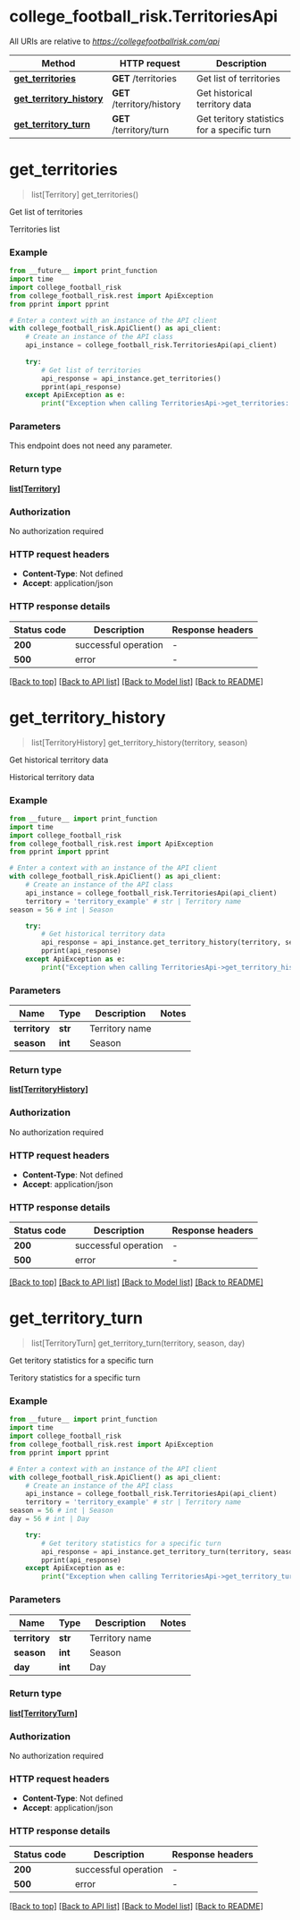 # college_football_risk.TerritoriesApi

All URIs are relative to *https://collegefootballrisk.com/api*

Method | HTTP request | Description
------------- | ------------- | -------------
[**get_territories**](TerritoriesApi.md#get_territories) | **GET** /territories | Get list of territories
[**get_territory_history**](TerritoriesApi.md#get_territory_history) | **GET** /territory/history | Get historical territory data
[**get_territory_turn**](TerritoriesApi.md#get_territory_turn) | **GET** /territory/turn | Get teritory statistics for a specific turn


# **get_territories**
> list[Territory] get_territories()

Get list of territories

Territories list

### Example

```python
from __future__ import print_function
import time
import college_football_risk
from college_football_risk.rest import ApiException
from pprint import pprint

# Enter a context with an instance of the API client
with college_football_risk.ApiClient() as api_client:
    # Create an instance of the API class
    api_instance = college_football_risk.TerritoriesApi(api_client)
    
    try:
        # Get list of territories
        api_response = api_instance.get_territories()
        pprint(api_response)
    except ApiException as e:
        print("Exception when calling TerritoriesApi->get_territories: %s\n" % e)
```

### Parameters
This endpoint does not need any parameter.

### Return type

[**list[Territory]**](Territory.md)

### Authorization

No authorization required

### HTTP request headers

 - **Content-Type**: Not defined
 - **Accept**: application/json

### HTTP response details
| Status code | Description | Response headers |
|-------------|-------------|------------------|
**200** | successful operation |  -  |
**500** | error |  -  |

[[Back to top]](#) [[Back to API list]](../README.md#documentation-for-api-endpoints) [[Back to Model list]](../README.md#documentation-for-models) [[Back to README]](../README.md)

# **get_territory_history**
> list[TerritoryHistory] get_territory_history(territory, season)

Get historical territory data

Historical territory data

### Example

```python
from __future__ import print_function
import time
import college_football_risk
from college_football_risk.rest import ApiException
from pprint import pprint

# Enter a context with an instance of the API client
with college_football_risk.ApiClient() as api_client:
    # Create an instance of the API class
    api_instance = college_football_risk.TerritoriesApi(api_client)
    territory = 'territory_example' # str | Territory name
season = 56 # int | Season

    try:
        # Get historical territory data
        api_response = api_instance.get_territory_history(territory, season)
        pprint(api_response)
    except ApiException as e:
        print("Exception when calling TerritoriesApi->get_territory_history: %s\n" % e)
```

### Parameters

Name | Type | Description  | Notes
------------- | ------------- | ------------- | -------------
 **territory** | **str**| Territory name | 
 **season** | **int**| Season | 

### Return type

[**list[TerritoryHistory]**](TerritoryHistory.md)

### Authorization

No authorization required

### HTTP request headers

 - **Content-Type**: Not defined
 - **Accept**: application/json

### HTTP response details
| Status code | Description | Response headers |
|-------------|-------------|------------------|
**200** | successful operation |  -  |
**500** | error |  -  |

[[Back to top]](#) [[Back to API list]](../README.md#documentation-for-api-endpoints) [[Back to Model list]](../README.md#documentation-for-models) [[Back to README]](../README.md)

# **get_territory_turn**
> list[TerritoryTurn] get_territory_turn(territory, season, day)

Get teritory statistics for a specific turn

Teritory statistics for a specific turn

### Example

```python
from __future__ import print_function
import time
import college_football_risk
from college_football_risk.rest import ApiException
from pprint import pprint

# Enter a context with an instance of the API client
with college_football_risk.ApiClient() as api_client:
    # Create an instance of the API class
    api_instance = college_football_risk.TerritoriesApi(api_client)
    territory = 'territory_example' # str | Territory name
season = 56 # int | Season
day = 56 # int | Day

    try:
        # Get teritory statistics for a specific turn
        api_response = api_instance.get_territory_turn(territory, season, day)
        pprint(api_response)
    except ApiException as e:
        print("Exception when calling TerritoriesApi->get_territory_turn: %s\n" % e)
```

### Parameters

Name | Type | Description  | Notes
------------- | ------------- | ------------- | -------------
 **territory** | **str**| Territory name | 
 **season** | **int**| Season | 
 **day** | **int**| Day | 

### Return type

[**list[TerritoryTurn]**](TerritoryTurn.md)

### Authorization

No authorization required

### HTTP request headers

 - **Content-Type**: Not defined
 - **Accept**: application/json

### HTTP response details
| Status code | Description | Response headers |
|-------------|-------------|------------------|
**200** | successful operation |  -  |
**500** | error |  -  |

[[Back to top]](#) [[Back to API list]](../README.md#documentation-for-api-endpoints) [[Back to Model list]](../README.md#documentation-for-models) [[Back to README]](../README.md)


